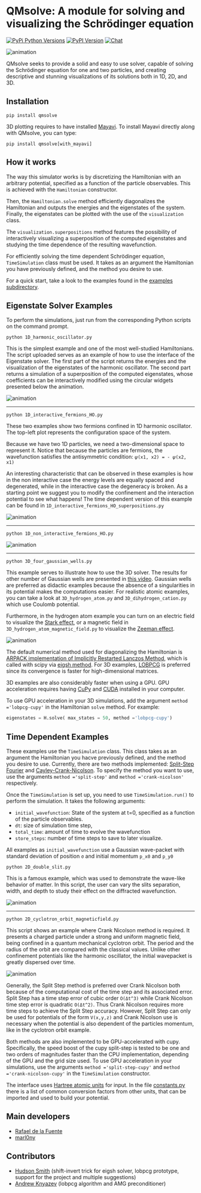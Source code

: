 # QMsolve: A module for solving and visualizing the Schrödinger equation
[![PyPi Python Versions](https://img.shields.io/badge/python-3-1abc9c.svg)](https://pypi.python.org/pypi/qmsolve/)
[![PyPI Version](https://img.shields.io/pypi/v/qmsolve.svg)](https://pypi.python.org/pypi/qmsolve)
[![Chat](https://img.shields.io/badge/chat-on%20discord-7289da.svg)](https://discord.gg/xVgFfe7jQ9)

![animation](/images/3D_two_gaussian_wells.gif)

QMsolve seeks to provide a solid and easy to use solver, capable of solving the Schrödinger equation for one and two particles, 
and creating descriptive and stunning visualizations of its solutions both in 1D, 2D, and 3D.


## Installation

```
pip install qmsolve
```

3D plotting requires to have installed [Mayavi](https://docs.enthought.com/mayavi/mayavi/installation.html). To install Mayavi directly along with QMsolve, you can type:

```
pip install qmsolve[with_mayavi]
```

## How it works

The way this simulator works is by discretizing the Hamiltonian with an arbitrary potential, 
specified as a function of the particle observables. This is achieved with the `Hamiltonian` constructor.

Then, the `Hamiltonian.solve` method efficiently diagonalizes the Hamiltonian and outputs the energies and the eigenstates of the system.
Finally, the eigenstates can be plotted with the use of the `visualization` class.

The `visualization.superpositions` method features the possibility of interactively visualizing a superposition of the computed eigenstates and studying the time dependence of the resulting wavefunction. 

For efficiently solving the time dependent Schrödinger equation, `TimeSimulation` class must be used. It takes as an argument the Hamiltonian you have previously defined, and the method you desire to use.

For a quick start, take a look to the examples found in the [examples subdirectory](https://github.com/quantum-visualizations/qmsolve/tree/main/examples).

## Eigenstate Solver Examples

To perform the simulations, just run from the corresponding Python scripts on the command prompt.

```
python 1D_harmonic_oscillator.py
```
This is the simplest example and one of the most well-studied Hamiltonians. The script uploaded serves as an example of how to use the interface of the Eigenstate solver. The first part of the script returns the energies and the visualization of the eigenstates of the harmonic oscillator. The second part returns a simulation of a superposition of the computed eigenstates, whose coefficients can be interactively modified using the circular widgets presented below the animation.
 
![animation](/images/1D_harmonic_oscillator.gif)

---
```
python 1D_interactive_fermions_HO.py
```

These two examples show two fermions confined in 1D harmonic oscillator. The top-left plot represents the configuration space of the system. 

Because we have two 1D particles, we need a two-dimensional space to represent it. Notice that because the particles are fermions,  the wavefunction satisfies the antisymmetric condition: `𝜓(x1, x2) = - 𝜓(x2, x1)` 

An interesting characteristic that can be observed in these examples is how in the non interactive case the energy levels are equally spaced and degenerated, while in the interactive case the degeneracy is broken.
As a starting point we suggest you to modify the confinement and the interaction potential to see what happens!
The time dependent version of this example can be found in `1D_interactive_fermions_HO_superpositions.py`


![animation](/images/1D_interactive_fermions.gif)

---
```
python 1D_non_interactive_fermions_HO.py
```

![animation](/images/1D_non_interactive_fermions.gif)

---
```
python 3D_four_gaussian_wells.py
```
This example serves to illustrate how to use the 3D solver. The results for other number of Gaussian wells are presented in [this video](https://www.youtube.com/watch?v=eCk8aIIEZSg). Gaussian wells are preferred as didactic examples because the absence of a singularities in its potential makes the computations easier. For realistic atomic examples, you can take a look at `3D_hydrogen_atom.py` and `3D_dihydrogen_cation.py` which use Coulomb potential.

Furthermore, in the hydrogen atom example you can turn on an electric field to visualize the [Stark effect](https://en.wikipedia.org/wiki/Stark_effect), or a magnetic field in  `3D_hydrogen_atom_magnetic_field.py` to visualize the [Zeeman effect](https://en.wikipedia.org/wiki/Zeeman_effect).

![animation](/images/3D_four_gaussian_wells.gif)

The default numerical method used for diagonalizing the Hamiltonian is [ARPACK implementation of Implicitly Restarted Lanczos Method](https://www.caam.rice.edu/software/ARPACK/), which is called with scipy via [eigsh method](https://docs.scipy.org/doc/scipy/reference/generated/scipy.sparse.linalg.eigsh.html). For 3D examples, [LOBPCG](https://docs.scipy.org/doc/scipy/reference/generated/scipy.sparse.linalg.lobpcg.html#rbbbc6164e7a5-4) is preferred since its convergence is faster for high-dimensional matrices.

3D examples are also considerably faster when using a GPU. GPU acceleration requires having [CuPy](https://docs.cupy.dev/en/stable/install.html) and [CUDA](https://developer.nvidia.com/cuda-downloads) installed in your computer. 

To use GPU acceleration in your 3D simulations, add the argument `method ='lobpcg-cupy'` in the Hamiltonian `solve` method. For example:

```python
eigenstates = H.solve( max_states = 50, method ='lobpcg-cupy')
```

## Time Dependent Examples

These examples use the `TimeSimulation` class. This class takes as an argument the Hamiltonian you hacve previously defined, and the method you desire to use. Currently, there are two methods implemented: [Split-Step Fourier](https://en.wikipedia.org/wiki/Split-step_method) and [Cayley-Crank-Nicolson](https://en.wikipedia.org/wiki/Crank%E2%80%93Nicolson_method). To specify the method you want to use, use the arguments `method ='split-step'` and `method ='crank-nicolson'` respectively.

Once the `TimeSimulation` is set up, you need to use `TimeSimulation.run()` to perform the simulation. It takes the following arguments: 

 - `initial_wavefunction`: State of the system at t=0, specified as a function of the particle observables.
 - `dt`: size of simulation time step, 
 - `total_time`: amount of time to evolve the wavefunction
 - `store_steps`: number of time steps to save to later visualize.

All examples as `initial_wavefunction` use a Gaussian wave-packet with standard deviation of position `σ` and initial momentum `p_x0` and `p_y0`

```
python 2D_double_slit.py
```
This is a famous example, which was used to demonstrate the wave-like behavior of matter. In this script, the user can vary the slits separation, width, and depth to study their effect on the diffracted wavefunction.

![animation](/images/2D_double-slit.gif)

---
```
python 2D_cyclotron_orbit_magneticfield.py
```
This script shows an example where Crank Nicolson method is required. It presents a charged particle under a strong and uniform magnetic field, being confined in a quantum mechanical cyclotron orbit. The period and the radius of the orbit are compared with the classical values. Unlike other confinement potentials like the harmonic oscillator, the initial wavepacket is greatly dispersed over time.

![animation](/images/2D_cyclotron_orbit_magneticfield.gif)

Generally, the Split Step method is preferred over Crank Nicolson both because of the computational cost of the time step and its associated error. Split Step has a time step error of cubic order `O(Δt^3)` while Crank Nicolson time step error is quadratic `O(Δt^2)`. Thus Crank Nicolson requires more time steps to achieve the Split Step accuracy. However, Split Step can only be used for potentials of the form `V(x,y,z)` and Crank Nicolson use is necessary when the potential is also dependent of the particles momentum, like in the cyclotron orbit example.

Both methods are also implemented to be GPU-accelerated with cupy. Specifically, the speed boost of the cupy split-step is tested to be one and two orders of magnitudes faster than the CPU implementation, depending of the GPU and the grid size used. To use GPU acceleration in your simulations, use the arguments `method ='split-step-cupy'` and `method ='crank-nicolson-cupy'` in the `TimeSimulation` constructor.

The interface uses [Hartree atomic units](https://en.wikipedia.org/wiki/Hartree_atomic_units) for input. In the file [constants.py](https://github.com/quantum-visualizations/qmsolve/blob/main/qmsolve/util/constants.py) there is a list of common conversion factors from other units, that can be imported and used to build your potential.

## Main developers

- [Rafael de la Fuente](https://github.com/rafael-fuente)
- [marl0ny](https://github.com/marl0ny)

## Contributors

- [Hudson Smith](https://github.com/dhudsmith) (shift-invert trick for eigsh solver, lobpcg prototype, support for the project and multiple suggestions)
- [Andrew Knyazev](https://github.com/lobpcg) (lobpcg algorithm and AMG preconditioner)

